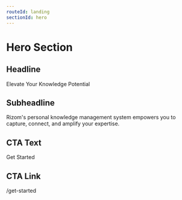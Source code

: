 ```yaml
---
routeId: landing
sectionId: hero
---
```


# Hero Section

## Headline

Elevate Your Knowledge Potential

## Subheadline

Rizom's personal knowledge management system empowers you to capture, connect, and amplify your expertise.

## CTA Text

Get Started

## CTA Link

/get-started
